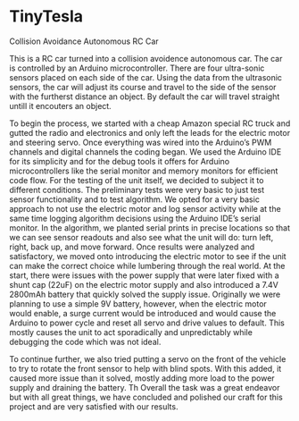 # TinyTesla
Collision Avoidance Autonomous RC Car  


This is a RC car turned into a collision avoidence autonomous car. The car is controlled by an Arduino microcontroller. There are four ultra-sonic sensors placed on each side of the car. Using the data from the ultrasonic sensors, the car will adjust its course and travel to the side of the sensor with the furtherst distance an object. By default the car will travel straight untill it encouters an object. 

To begin the process, we started with a cheap Amazon special RC truck and gutted the radio and electronics and only left the leads for the electric motor and steering servo. Once everything was wired into the Arduino’s PWM channels and digital channels the coding began. We used the Arduino IDE for its simplicity and for the debug tools it offers for Arduino microcontrollers like the serial monitor and memory monitors for efficient code flow.  For the testing of the unit itself, we decided to subject it to different conditions. The preliminary tests were very basic to just test sensor functionality and to test algorithm. We opted for a very basic approach to not use the electric motor and log sensor activity while at the same time logging algorithm decisions using the Arduino IDE’s serial monitor. In the algorithm, we planted serial prints in precise locations so that we can see sensor readouts and also see what the unit will do: turn left, right, back up, and move forward.  Once results were analyzed and satisfactory, we moved onto introducing the electric motor to see if the unit can make the correct choice while lumbering through the real world. At the start, there were issues with the power supply that were later fixed with a shunt cap (22uF) on the electric motor supply and also introduced a 7.4V 2800mAh battery that quickly solved the supply issue. Originally we were planning to use a simple 9V battery, however, when the electric motor would enable, a surge current would be introduced and would cause the Arduino to power cycle and reset all servo and drive values to default. This mostly causes the unit to act sporadically and unpredictably while debugging the code which was not ideal. 

To continue further, we also tried putting a servo on the front of the vehicle to try to rotate the front sensor to help with blind spots. With this added, it caused more issue than it solved, mostly adding more load to the power supply and draining the battery. Th Overall the task was a great endeavor but with all great things, we have concluded and polished our craft for this project and are very satisfied with our results.
